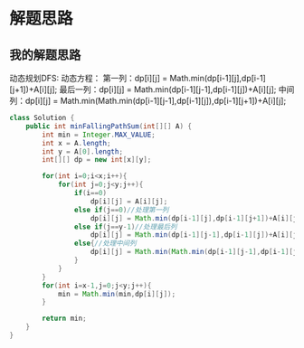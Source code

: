 # 解题思路

## 我的解题思路
动态规划DFS:
动态方程：
第一列：dp[i][j] = Math.min(dp[i-1][j],dp[i-1][j+1])+A[i][j];
最后一列：dp[i][j] = Math.min(dp[i-1][j-1],dp[i-1][j])+A[i][j];
中间列：dp[i][j] = Math.min(Math.min(dp[i-1][j-1],dp[i-1][j]),dp[i-1][j+1])+A[i][j];

```java
class Solution {
    public int minFallingPathSum(int[][] A) {
        int min = Integer.MAX_VALUE;
        int x = A.length;
        int y = A[0].length;
        int[][] dp = new int[x][y];

        for(int i=0;i<x;i++){
            for(int j=0;j<y;j++){
                if(i==0)
                    dp[i][j] = A[i][j];
                else if(j==0)//处理第一列
                    dp[i][j] = Math.min(dp[i-1][j],dp[i-1][j+1])+A[i][j];
                else if(j==y-1)//处理最后列
                    dp[i][j] = Math.min(dp[i-1][j-1],dp[i-1][j])+A[i][j];
                else{//处理中间列
                    dp[i][j] = Math.min(Math.min(dp[i-1][j-1],dp[i-1][j]),dp[i-1][j+1])+A[i][j];
                }
            }
        }
        for(int i=x-1,j=0;j<y;j++){
            min = Math.min(min,dp[i][j]);
        }

        return min;
    }
}
```